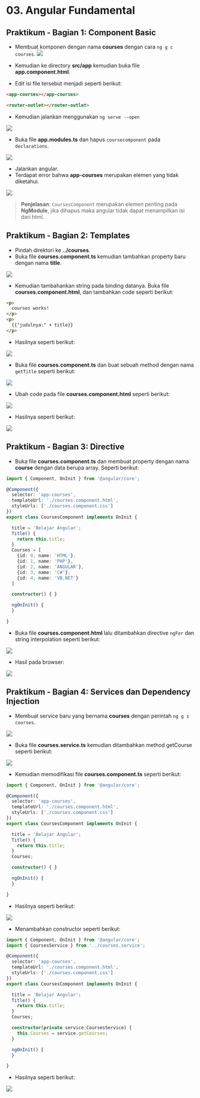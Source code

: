 # 03. Angular Fundamental

Praktikum - Bagian 1: Component Basic
---

* Membuat komponen dengan nama **courses** dengan cara ` ng g c courses `.
![](img/03/1.bmp)

* Kemudian ke directory **src/app** kemudian buka file **app.component.html**.
* Edit isi file tersebut menjadi seperti berikut:

```html
<app-courses></app-courses>

<router-outlet></router-outlet>
```

* Kemudian jalankan menggunakan ` ng serve --open `

![](img/03/2.bmp)

* Buka file **app.modules.ts** dan hapus ` coursecomponent ` pada ` declarations `.

![](img/03/3.bmp)

* Jalankan angular.
* Terdapat error bahwa **app-courses** merupakan elemen yang tidak diketahui.

![](img/03/4.bmp)

> **Penjelasan**: ` CoursesComponent ` merupakan elemen penting pada **NgModule**, jika dihapus maka angular tidak dapat menampilkan isi dari html.

Praktikum - Bagian 2: Templates
---

* Pindah direktori ke **../courses**.
* Buka file **courses.component.ts** kemudian tambahkan property baru dengan nama **title**.

![](img/03/5.bmp)

* Kemudian tambahankan string pada binding datanya. Buka file **courses.component.html**, dan tambahkan code seperti berikut:

```html
<p>
  courses works!
</p>
<p>
  {{"judulnya:" + title}}
</p>
```
* Hasilnya seperti berikut:

![](img/03/6.bmp)

* Buka file **courses.component.ts** dan buat sebuah method dengan nama ` getTitle ` seperti berikut:

![](img/03/7.bmp)

* Ubah code pada file **courses.component.html** seperti berikut:

![](img/03/9.bmp)

* Hasilnya seperti berikut:

![](img/03/8.bmp)

Praktikum - Bagian 3: Directive
---

* Buka file **courses.component.ts** dan membuat property dengan nama **course** dengan data berupa array. Seperti berikut:

```typescript
import { Component, OnInit } from '@angular/core';

@Component({
  selector: 'app-courses',
  templateUrl: './courses.component.html',
  styleUrls: ['./courses.component.css']
})
export class CoursesComponent implements OnInit {

  title = 'Belajar Angular';
  Title() {
    return this.title;
  }
  Courses = [
    {id: 0, name: 'HTML'},
    {id: 1, name: 'PHP'},
    {id: 2, name: 'ANGULAR'},
    {id: 3, name: 'C#'},
    {id: 4, name: 'VB.NET'}
  ]

  constructor() { }

  ngOnInit() {
  }

}
```

* Buka file **courses.component.html** lalu ditambahkan directive ` ngFor ` dan string interpolation seperti berikut:

![](img/03/10.bmp)

* Hasil pada browser:

![](img/03/11.bmp)

Praktikum - Bagian 4: Services dan Dependency Injection
---

* Membuat service baru yang bernama **courses** dengan perintah ` ng g s courses `.

![](img/03/12.bmp)

* Buka file **courses.service.ts** kemudian ditambahkan method getCourse seperti berikut:

![](img/03/13.bmp)

* Kemudian memodifikasi file **courses.component.ts** seperti berikut:

```typescript
import { Component, OnInit } from '@angular/core';

@Component({
  selector: 'app-courses',
  templateUrl: './courses.component.html',
  styleUrls: ['./courses.component.css']
})
export class CoursesComponent implements OnInit {

  title = 'Belajar Angular';
  Title() {
    return this.title;
  }
  Courses;

  constructor() { }

  ngOnInit() {
  }

}
```

* Hasilnya seperti berikut:

![](img/03/14.bmp)

* Menambahkan constructor seperti berikut:

```typescript
import { Component, OnInit } from '@angular/core';
import { CoursesService } from '../courses.service';

@Component({
  selector: 'app-courses',
  templateUrl: './courses.component.html',
  styleUrls: ['./courses.component.css']
})
export class CoursesComponent implements OnInit {

  title = 'Belajar Angular';
  Title() {
    return this.title;
  }
  Courses;

  constructor(private service:CoursesService) { 
    this.Courses = service.getCourses;
  }

  ngOnInit() {
  }

}
```

* Hasilnya seperti berikut:

![](img/03/14.bmp)
